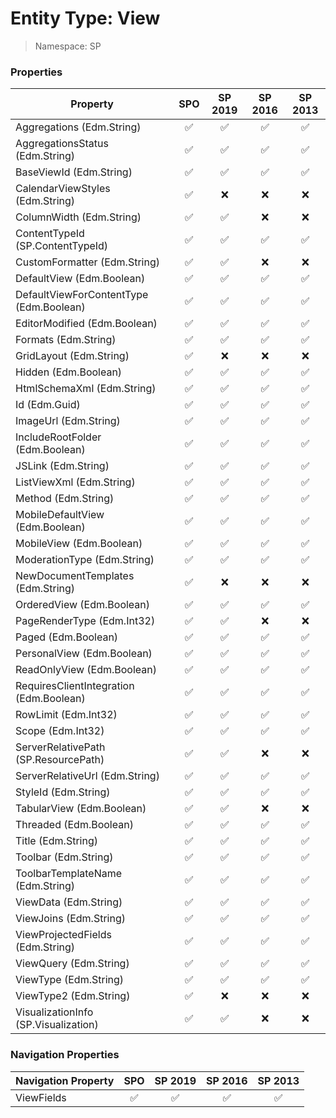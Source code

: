 # Entity Type: View

> Namespace: SP

### Properties

Property | SPO | SP 2019 | SP 2016 | SP 2013
----------|:---:|:-------:|:-------:|:-------:
Aggregations (Edm.String) | ✅ | ✅ | ✅ | ✅
AggregationsStatus (Edm.String) | ✅ | ✅ | ✅ | ✅
BaseViewId (Edm.String) | ✅ | ✅ | ✅ | ✅
CalendarViewStyles (Edm.String) | ✅ | ❌ | ❌ | ❌
ColumnWidth (Edm.String) | ✅ | ✅ | ❌ | ❌
ContentTypeId (SP.ContentTypeId) | ✅ | ✅ | ✅ | ✅
CustomFormatter (Edm.String) | ✅ | ✅ | ❌ | ❌
DefaultView (Edm.Boolean) | ✅ | ✅ | ✅ | ✅
DefaultViewForContentType (Edm.Boolean) | ✅ | ✅ | ✅ | ✅
EditorModified (Edm.Boolean) | ✅ | ✅ | ✅ | ✅
Formats (Edm.String) | ✅ | ✅ | ✅ | ✅
GridLayout (Edm.String) | ✅ | ❌ | ❌ | ❌
Hidden (Edm.Boolean) | ✅ | ✅ | ✅ | ✅
HtmlSchemaXml (Edm.String) | ✅ | ✅ | ✅ | ✅
Id (Edm.Guid) | ✅ | ✅ | ✅ | ✅
ImageUrl (Edm.String) | ✅ | ✅ | ✅ | ✅
IncludeRootFolder (Edm.Boolean) | ✅ | ✅ | ✅ | ✅
JSLink (Edm.String) | ✅ | ✅ | ✅ | ✅
ListViewXml (Edm.String) | ✅ | ✅ | ✅ | ✅
Method (Edm.String) | ✅ | ✅ | ✅ | ✅
MobileDefaultView (Edm.Boolean) | ✅ | ✅ | ✅ | ✅
MobileView (Edm.Boolean) | ✅ | ✅ | ✅ | ✅
ModerationType (Edm.String) | ✅ | ✅ | ✅ | ✅
NewDocumentTemplates (Edm.String) | ✅ | ❌ | ❌ | ❌
OrderedView (Edm.Boolean) | ✅ | ✅ | ✅ | ✅
PageRenderType (Edm.Int32) | ✅ | ✅ | ❌ | ❌
Paged (Edm.Boolean) | ✅ | ✅ | ✅ | ✅
PersonalView (Edm.Boolean) | ✅ | ✅ | ✅ | ✅
ReadOnlyView (Edm.Boolean) | ✅ | ✅ | ✅ | ✅
RequiresClientIntegration (Edm.Boolean) | ✅ | ✅ | ✅ | ✅
RowLimit (Edm.Int32) | ✅ | ✅ | ✅ | ✅
Scope (Edm.Int32) | ✅ | ✅ | ✅ | ✅
ServerRelativePath (SP.ResourcePath) | ✅ | ✅ | ❌ | ❌
ServerRelativeUrl (Edm.String) | ✅ | ✅ | ✅ | ✅
StyleId (Edm.String) | ✅ | ✅ | ✅ | ✅
TabularView (Edm.Boolean) | ✅ | ✅ | ❌ | ❌
Threaded (Edm.Boolean) | ✅ | ✅ | ✅ | ✅
Title (Edm.String) | ✅ | ✅ | ✅ | ✅
Toolbar (Edm.String) | ✅ | ✅ | ✅ | ✅
ToolbarTemplateName (Edm.String) | ✅ | ✅ | ✅ | ✅
ViewData (Edm.String) | ✅ | ✅ | ✅ | ✅
ViewJoins (Edm.String) | ✅ | ✅ | ✅ | ✅
ViewProjectedFields (Edm.String) | ✅ | ✅ | ✅ | ✅
ViewQuery (Edm.String) | ✅ | ✅ | ✅ | ✅
ViewType (Edm.String) | ✅ | ✅ | ✅ | ✅
ViewType2 (Edm.String) | ✅ | ❌ | ❌ | ❌
VisualizationInfo (SP.Visualization) | ✅ | ✅ | ❌ | ❌

### Navigation Properties

Navigation Property | SPO | SP 2019 | SP 2016 | SP 2013
----------|:---:|:-------:|:-------:|:-------:
ViewFields | ✅ | ✅ | ✅ | ✅